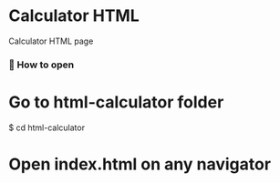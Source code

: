# Calculator HTML

Calculator HTML page

### 🎲 How to open
# Go to html-calculator folder
$ cd html-calculator

# Open index.html on any navigator

